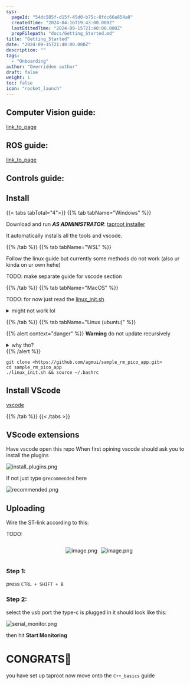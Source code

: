 ```yaml
---
sys:
  pageId: "54dc585f-d15f-45d0-b75c-8fdc66a854a8"
  createdTime: "2024-04-16T19:43:00.000Z"
  lastEditedTime: "2024-09-15T21:40:00.000Z"
  propFilepath: "docs/Getting_Started.md"
title: "Getting_Started"
date: "2024-09-15T21:40:00.000Z"
description: ""
tags:
  - "Onboarding"
author: "Overridden author"
draft: false
weight: 1
toc: false
icon: "rocket_launch"
---
```


## Computer Vision guide:

[link_to_page](86d45bc0-388b-4d26-8848-44f255f73d0e)

## ROS guide:

[link_to_page](3c76c1de-ec8f-46d6-8b0a-294005edc2d5)

## Controls guide:

## Install

{{< tabs tabTotal="4">}}
{{% tab tabName="Windows" %}}

Download and run _**AS ADMINISTRATOR**_: [taproot installer](https://github.com/Thornbots/TeachingFreshies/releases/tag/1.0)

It automatically installs all the tools and vscode.

{{% /tab %}}
{{% tab tabName="WSL" %}}

Follow the linux guide but currently some methods do not work (also ur kinda on ur own hehe)

TODO: make separate guide for vscode section

{{% /tab %}}
{{% tab tabName="MacOS" %}}

TODO: for now just read the [linux_init.sh](https://github.com/agmui/sample_rm_pico_app/blob/main/linux_init.sh)

<details>
<summary>might not work lol</summary>

`brew install libusb pkg-config`

Next install: [vscode](https://code.visualstudio.com/Download)

</details>

{{% /tab %}}
{{% tab tabName="Linux (ubuntu)" %}}

{{% alert context="danger" %}}
**Warning** do not update recursively
<details>
<summary>why tho?</summary>
There are some submodules that may go on for a while (like tinyusb) and I highly
recommend you don't need to get them.
If you want to see what submodules I update just look in `linux_init.sh`
</details>
{{% /alert %}}

```shell
git clone <https://github.com/agmui/sample_rm_pico_app.git>
cd sample_rm_pico_app
./linux_init.sh && source ~/.bashrc
```

## Install VScode

[vscode](https://code.visualstudio.com/Download)

{{% /tab %}}
{{< /tabs >}}

## VScode extensions

Have vscode open this repo
When first opining vscode should ask you to install the plugins

![install_plugins.png](https://prod-files-secure.s3.us-west-2.amazonaws.com/d518164a-d88e-44d1-a4ee-3adb3bd8bce0/89bd30f0-1825-4e77-867b-0a41ce370880/install_plugins.png?X-Amz-Algorithm=AWS4-HMAC-SHA256&X-Amz-Content-Sha256=UNSIGNED-PAYLOAD&X-Amz-Credential=ASIAZI2LB466ZMM46T7F%2F20250206%2Fus-west-2%2Fs3%2Faws4_request&X-Amz-Date=20250206T081030Z&X-Amz-Expires=3600&X-Amz-Security-Token=IQoJb3JpZ2luX2VjEEAaCXVzLXdlc3QtMiJHMEUCIDg1EbgNwrHcFivECZ3QlGesyFkyKGQwzJgHCdV6fWEGAiEArCdCmT%2BAJG9WLIrmBi4QsfylxK59prkqFfiyqRCAueAq%2FwMIWRAAGgw2Mzc0MjMxODM4MDUiDLYW%2FGyCpF6ckKHWxircA9eysaTKg6rOfcZ64sIZ0PxTpFI9vdzVzAofGhVCLsBwzfbvl3dq4Hfx3sYwdMCyqPyJK2iKyyWG5dKnn0qa7cGFlrT9coR34x5Vyr1RHfrqNS4CHgjpj1WFK41qHvznhz1rXKqY9IhzNqJNIuzytEbWS%2BYQIRQgZmekIeytcmuN4qMaJakqsKfVrM5eVtaWQPBJXpflL7Ce6U9mt%2BX%2FpNhXLK%2FJgsy3tpqFG0n8EBqLpWqMtTA5D6nAdRhtHrxqNVhW8BLZjeXOypzQlfffw%2BT7%2BS%2BeniH955ALITf7T5j%2B0lvN10LQepXZ7AOna5oPKjzADpIIaPTIQfNPIACardBj7tdZUADUdB5h0BtUMHRxvv9xYckDYamMPIOSQ%2BbiBUnHK3eFoTNGi6Du9PNeIo3vZ1JqXjgSYDJEVguhBLJZXYCNyV%2Fsq1XtA7A5YoyGrXqiXpmBLoo0fPOOGHqiyj7q6O4uPCiVs67X1Erp1J0YpHdJIYb6Xp6q5V%2FRNye%2BqGD2cyF9CyV1CaNiNQaX3S8hBWaVK604%2BtQCQiUHhye0hY6%2BdTKGU7meXFWkdpyK%2Fm7M6GthxCSabYCYQw2T5YORRbWOLUSXgLvklAX5UqL%2Flo9GkTtSQwkjv1fQMM%2FTkb0GOqUBmCA414Tg0xpiczAH46qPjm%2Fsn3dYvtTpKHSbcDgIumLdejgealPj2Ecbwz02lT2VihfoUo2e38wrLqLRnb%2FLpjd3zPP2V3zibPa9Qpmj32FYFsnLdc8X4CgtOadtwYWQcIUBRw12mE7PW5AhC5ZvxBbAr0iWrLO2fLXdkUUb2sRKTHc7k0xH6%2FVWF1kNogkk2x%2FUk5OHRirAu6KnzHamFhcHlCNp&X-Amz-Signature=50f9c085b97d9301ef20f965f513341bc693e668e56363d0395e214eb701d32e&X-Amz-SignedHeaders=host&x-id=GetObject)

If not just type `@recommended` here  

![recommended.png](https://prod-files-secure.s3.us-west-2.amazonaws.com/d518164a-d88e-44d1-a4ee-3adb3bd8bce0/61e661e9-5d85-4dfc-be0d-8d2097a5e793/recommended.png?X-Amz-Algorithm=AWS4-HMAC-SHA256&X-Amz-Content-Sha256=UNSIGNED-PAYLOAD&X-Amz-Credential=ASIAZI2LB466ZMM46T7F%2F20250206%2Fus-west-2%2Fs3%2Faws4_request&X-Amz-Date=20250206T081030Z&X-Amz-Expires=3600&X-Amz-Security-Token=IQoJb3JpZ2luX2VjEEAaCXVzLXdlc3QtMiJHMEUCIDg1EbgNwrHcFivECZ3QlGesyFkyKGQwzJgHCdV6fWEGAiEArCdCmT%2BAJG9WLIrmBi4QsfylxK59prkqFfiyqRCAueAq%2FwMIWRAAGgw2Mzc0MjMxODM4MDUiDLYW%2FGyCpF6ckKHWxircA9eysaTKg6rOfcZ64sIZ0PxTpFI9vdzVzAofGhVCLsBwzfbvl3dq4Hfx3sYwdMCyqPyJK2iKyyWG5dKnn0qa7cGFlrT9coR34x5Vyr1RHfrqNS4CHgjpj1WFK41qHvznhz1rXKqY9IhzNqJNIuzytEbWS%2BYQIRQgZmekIeytcmuN4qMaJakqsKfVrM5eVtaWQPBJXpflL7Ce6U9mt%2BX%2FpNhXLK%2FJgsy3tpqFG0n8EBqLpWqMtTA5D6nAdRhtHrxqNVhW8BLZjeXOypzQlfffw%2BT7%2BS%2BeniH955ALITf7T5j%2B0lvN10LQepXZ7AOna5oPKjzADpIIaPTIQfNPIACardBj7tdZUADUdB5h0BtUMHRxvv9xYckDYamMPIOSQ%2BbiBUnHK3eFoTNGi6Du9PNeIo3vZ1JqXjgSYDJEVguhBLJZXYCNyV%2Fsq1XtA7A5YoyGrXqiXpmBLoo0fPOOGHqiyj7q6O4uPCiVs67X1Erp1J0YpHdJIYb6Xp6q5V%2FRNye%2BqGD2cyF9CyV1CaNiNQaX3S8hBWaVK604%2BtQCQiUHhye0hY6%2BdTKGU7meXFWkdpyK%2Fm7M6GthxCSabYCYQw2T5YORRbWOLUSXgLvklAX5UqL%2Flo9GkTtSQwkjv1fQMM%2FTkb0GOqUBmCA414Tg0xpiczAH46qPjm%2Fsn3dYvtTpKHSbcDgIumLdejgealPj2Ecbwz02lT2VihfoUo2e38wrLqLRnb%2FLpjd3zPP2V3zibPa9Qpmj32FYFsnLdc8X4CgtOadtwYWQcIUBRw12mE7PW5AhC5ZvxBbAr0iWrLO2fLXdkUUb2sRKTHc7k0xH6%2FVWF1kNogkk2x%2FUk5OHRirAu6KnzHamFhcHlCNp&X-Amz-Signature=f1f4afa16257daf09f7168f3a1343f4af0ae4e9d24240575f801279de39f1ca1&X-Amz-SignedHeaders=host&x-id=GetObject)

## Uploading

Wire the ST-link according to this:

TODO:

<div style="display: flex;flex-direction: row; column-gap:10px; max-width: 630px;justify-content: center;">
<div>

![image.png](https://prod-files-secure.s3.us-west-2.amazonaws.com/d518164a-d88e-44d1-a4ee-3adb3bd8bce0/210ecb78-1116-4d7b-b9b7-2292f66fa2c2/image.png?X-Amz-Algorithm=AWS4-HMAC-SHA256&X-Amz-Content-Sha256=UNSIGNED-PAYLOAD&X-Amz-Credential=ASIAZI2LB4666E52EO6G%2F20250206%2Fus-west-2%2Fs3%2Faws4_request&X-Amz-Date=20250206T081035Z&X-Amz-Expires=3600&X-Amz-Security-Token=IQoJb3JpZ2luX2VjEEAaCXVzLXdlc3QtMiJGMEQCIAIB20kILoAUAefCjRlGY2WlX1ghchdO64WTMgV7x3SeAiAMLZoh%2F2nnheD6Azk30RI4tkhna12Rstw%2FCEsWoVdyLir%2FAwhZEAAaDDYzNzQyMzE4MzgwNSIMXT5HAQrihJK%2FIuOGKtwDQ98hAzz3j2fPDW1wC4judgHRRECGY8AnQfSZnXAz%2FBejc75faAnwZ38GZa130C%2FR0E69h7faeS0V3H34ulJebYwzd8aUDMYAXvzh8HVi3Sl%2BRDutRqwNgqnuHwNlYvYSLuuXSAG7T%2FN5r1ARtRA0h%2BXhpxfdvkcQ56ERH7s5yaUKfD53XBgP1k1fmRgSiM9mrhMvWLIPSkMGKpnblgW7EWobzRBihcAOJsIl1M4qoBb7v1Ak7b274lBpBBNKASbDH9nd7Vj5PK6fblf6FD2gmb%2BtTlNVaj4h8RZsNsH5jlnnGKV1uekiJuYbl4fSSbODrXfUQU1d0f%2Bf4ti2bNMBGsSroIMW8Dc40TEZ2kCjClKONJ5Iq%2Bpp3CBrWqRS8M6HyeEhMCKEXw9AKm8EPLgl3mx9yO431CTAUXGdSd803TcDjqOXpZXfjAfiPNyYpYm1tIFkWSOEFMtpBNI8LHXla30Sh7T47HdfXlOvZoRRLQ9kEF8BcByI2X7WycpcHd5LZ2hk0z4%2FWhl2vsOaWVGON8DfVzPSsg%2BaD8jez05Op9hAUUNfuOoBl3pO0olSzThsStcABPUhMrgetkl4qqRJ27aBaC%2BEsD7%2BubPOM6C4OMHlfGJRd9r4piFI9kkw0dORvQY6pgF0C8A0qC8hLFv6hTIQM44%2BFwvYhuKrok6DBpboxiGsuGqa%2Fx8loa1yMbm23xlvXKzR%2FJwxpdq9RMsaUeJY2BsnGbPZEBapJ%2BIns5EQqfgQq0ybSg6NUMfYtZvMGHfnS6Ebmkvw2CFHpen53fVHJ58UEl4TtzgVs1fmBm4nP3FWW13cGz06MIZb68pzDJ5ph1qdnO%2Fu4X018oGCCxEi74Mp6tLX52DW&X-Amz-Signature=766a4b03caaa1cc52fdc5bb83e22e5f5b291771ffaf044d4da0384414661dc45&X-Amz-SignedHeaders=host&x-id=GetObject)

</div>
<div>

![image.png](https://prod-files-secure.s3.us-west-2.amazonaws.com/d518164a-d88e-44d1-a4ee-3adb3bd8bce0/33a0fd0f-8ca6-4a86-8e09-26e95ded1fff/image.png?X-Amz-Algorithm=AWS4-HMAC-SHA256&X-Amz-Content-Sha256=UNSIGNED-PAYLOAD&X-Amz-Credential=ASIAZI2LB466R32WS63G%2F20250206%2Fus-west-2%2Fs3%2Faws4_request&X-Amz-Date=20250206T081038Z&X-Amz-Expires=3600&X-Amz-Security-Token=IQoJb3JpZ2luX2VjEEAaCXVzLXdlc3QtMiJIMEYCIQDMLHTsZeSTXNEDE%2Fta7qWGhvcVOqxLVBeVSZLWTmHRAgIhAN6Ci38EdKyvTeQR6WsAGSvfabCAodGam79P6EJTiprEKv8DCFkQABoMNjM3NDIzMTgzODA1IgyBN6o8bXnDx27FZc4q3AP66ASYPZZ%2F6CEbVW9q2zPStVlI3QxygBhtbG8c46eTnfXxwbv7Mv7pBlMLy9KzdgSKDfx7hpgjt8oNekk184PXIYGU3vuzwXrhWvCGXilLU4QLuar2Zq8U%2BYJykHUFXL%2BCmKjWP2rb6STkcUfKA5tsjrAMGcvoJOHWx5mvBpEhgn29w4MJzp5mpcrj5xijakwqHaefx4dgOGsDV8tk2GaYO7SGq%2BKh9%2F1fmbENK9SQLJBGL7JwNPOvUdUYZKWVo5zsqXeneJ%2F2ErTgpDs2iMZhwwxqmaj%2BJatdhJWMhUjlFPBxglirBpUulPlFCXi5Tt%2FWVbv9dTd3g9I7l5AGKToindiYaAAYMuyedtunCAx%2FT0ZiagRc4fDMhekMH0UiykjJTvXQw04vQzCGp5IOazWuZa6i7t71HwbWFgX0xZz5u%2FDy34pBoW9n85Pd0niBpzSxHhxmRsrUwBguq%2FCqpmZqwOjS5VB0ECb3Y2ins5qi5lyVlYqvyALkXfOH4k0o7GXLyzzq%2BCULVg2ILjl8cPZ6IVSo7Vdph%2BQRNL7mZbIw4x%2FIcHUTuIfVHp3YP0HQ7BrzM%2BYj5Kyv683o3kafChM%2F36cxjcllZTAVVVsbZ8%2FNZJZG6kcGOJ0zsfUU4zCa1JG9BjqkAeQeDV9a1QAeA9%2FYrb%2BkQbHjgqQ3ve0C6ti3pckHYwoTuV%2FuQUcBsBIvdH%2B28jARM5dZ9meTB5rf526fTi2ZVCd0dJh8TDc2QQOrM0Wiuj0M5ZfnGrrAdDdFQA0BY%2B%2FTfQ736DtFVuuOXMgi4klDHVRa%2FM%2B8cOaQRQALNi%2BaPxB1jdAe0zonl3VqAqPDgS9b52oUPkpLMdRnkYMjAd5lMG4kdTY2&X-Amz-Signature=a8a178837f92fb8e0875a2ff7f8af3a3a8f65a6141b9b439561017081f07edd8&X-Amz-SignedHeaders=host&x-id=GetObject)

</div>
</div>

### Step 1:

press `CTRL + SHIFT + B`

### Step 2:

select the usb port the type-c is plugged in it should look like this:

![serial_monitor.png](https://prod-files-secure.s3.us-west-2.amazonaws.com/d518164a-d88e-44d1-a4ee-3adb3bd8bce0/f03f4774-05d4-4393-b6a0-d5efb6d315ab/serial_monitor.png?X-Amz-Algorithm=AWS4-HMAC-SHA256&X-Amz-Content-Sha256=UNSIGNED-PAYLOAD&X-Amz-Credential=ASIAZI2LB466ZMM46T7F%2F20250206%2Fus-west-2%2Fs3%2Faws4_request&X-Amz-Date=20250206T081030Z&X-Amz-Expires=3600&X-Amz-Security-Token=IQoJb3JpZ2luX2VjEEAaCXVzLXdlc3QtMiJHMEUCIDg1EbgNwrHcFivECZ3QlGesyFkyKGQwzJgHCdV6fWEGAiEArCdCmT%2BAJG9WLIrmBi4QsfylxK59prkqFfiyqRCAueAq%2FwMIWRAAGgw2Mzc0MjMxODM4MDUiDLYW%2FGyCpF6ckKHWxircA9eysaTKg6rOfcZ64sIZ0PxTpFI9vdzVzAofGhVCLsBwzfbvl3dq4Hfx3sYwdMCyqPyJK2iKyyWG5dKnn0qa7cGFlrT9coR34x5Vyr1RHfrqNS4CHgjpj1WFK41qHvznhz1rXKqY9IhzNqJNIuzytEbWS%2BYQIRQgZmekIeytcmuN4qMaJakqsKfVrM5eVtaWQPBJXpflL7Ce6U9mt%2BX%2FpNhXLK%2FJgsy3tpqFG0n8EBqLpWqMtTA5D6nAdRhtHrxqNVhW8BLZjeXOypzQlfffw%2BT7%2BS%2BeniH955ALITf7T5j%2B0lvN10LQepXZ7AOna5oPKjzADpIIaPTIQfNPIACardBj7tdZUADUdB5h0BtUMHRxvv9xYckDYamMPIOSQ%2BbiBUnHK3eFoTNGi6Du9PNeIo3vZ1JqXjgSYDJEVguhBLJZXYCNyV%2Fsq1XtA7A5YoyGrXqiXpmBLoo0fPOOGHqiyj7q6O4uPCiVs67X1Erp1J0YpHdJIYb6Xp6q5V%2FRNye%2BqGD2cyF9CyV1CaNiNQaX3S8hBWaVK604%2BtQCQiUHhye0hY6%2BdTKGU7meXFWkdpyK%2Fm7M6GthxCSabYCYQw2T5YORRbWOLUSXgLvklAX5UqL%2Flo9GkTtSQwkjv1fQMM%2FTkb0GOqUBmCA414Tg0xpiczAH46qPjm%2Fsn3dYvtTpKHSbcDgIumLdejgealPj2Ecbwz02lT2VihfoUo2e38wrLqLRnb%2FLpjd3zPP2V3zibPa9Qpmj32FYFsnLdc8X4CgtOadtwYWQcIUBRw12mE7PW5AhC5ZvxBbAr0iWrLO2fLXdkUUb2sRKTHc7k0xH6%2FVWF1kNogkk2x%2FUk5OHRirAu6KnzHamFhcHlCNp&X-Amz-Signature=9ba473270b95214ccad742027776c691a56416e71697d822dd367bbff6f5bd08&X-Amz-SignedHeaders=host&x-id=GetObject)

then hit **Start Monitoring**

# CONGRATS🎉

you have set up taproot now move onto the `C++_basics` guide
